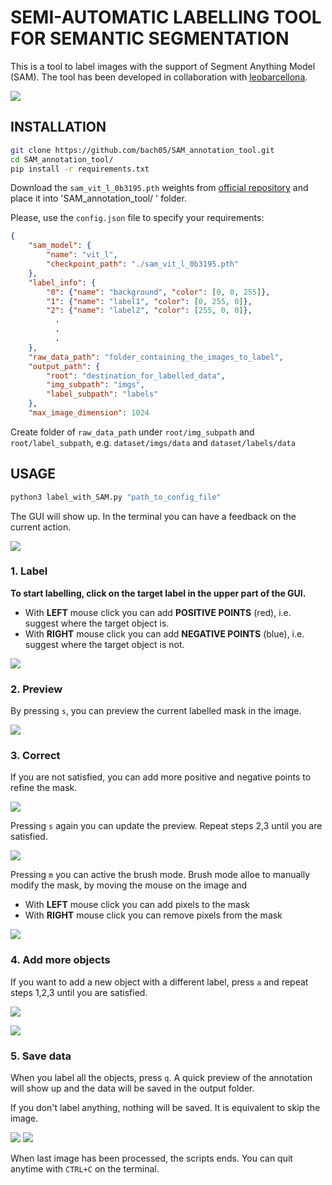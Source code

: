 # SEMI-AUTOMATIC LABELLING TOOL FOR SEMANTIC SEGMENTATION

This is a tool to label images with the support of Segment Anything Model (SAM). The tool has been developed in collaboration with [leobarcellona](https://github.com/leobarcellona).

![](images/final.png)

## INSTALLATION

```bash
git clone https://github.com/bach05/SAM_annotation_tool.git
cd SAM_annotation_tool/
pip install -r requirements.txt 
```
Download the `sam_vit_l_0b3195.pth` weights from [official repository](https://github.com/facebookresearch/segment-anything) and place it into 'SAM_annotation_tool/
' folder. 

Please, use the `config.json` file to specify your requirements:

```json
{
    "sam_model": {
        "name": "vit_l",
        "checkpoint_path": "./sam_vit_l_0b3195.pth"
    },
    "label_info": {
        "0": {"name": "background", "color": [0, 0, 255]},
        "1": {"name": "label1", "color": [0, 255, 0]},
        "2": {"name": "label2", "color": [255, 0, 0]},
          .
          .
          .
    },
    "raw_data_path": "folder_containing_the_images_to_label",
    "output_path": {
        "root": "destination_for_labelled_data",
        "img_subpath": "imgs",
        "label_subpath": "labels"
    },
    "max_image_dimension": 1024
```

Create folder of `raw_data_path` under `root/img_subpath` and `root/label_subpath`, e.g. `dataset/imgs/data` and `dataset/labels/data`

## USAGE

```bash
python3 label_with_SAM.py "path_to_config_file"
```

The GUI will show up. In the terminal you can have a feedback on the current action. 

![](images/1.png)

### 1. Label
**To start labelling, click on the target label in the upper part of the GUI.**

- With **LEFT** mouse click you can add **POSITIVE POINTS** (red), i.e. suggest where the target object is. 
- With **RIGHT** mouse click you can add **NEGATIVE POINTS** (blue), i.e. suggest where the target object is not. 

![](images/2.png)

### 2. Preview
By pressing `s`, you can preview the current labelled mask in the image. 

![](images/3.png)

### 3. Correct
If you are not satisfied, you can add more positive and negative points to refine the mask. 

![](images/4.png)

Pressing `s` again you can update the preview. Repeat steps 2,3 until you are satisfied. 

![](images/5.png)

Pressing `m` you can active the brush mode. Brush mode alloe to manually modify the mask, by moving the mouse on the image and
- With **LEFT** mouse click you can add pixels to the mask
- With **RIGHT** mouse click you can remove pixels from the mask

![](images/brush.png)

### 4. Add more objects
If you want to add a new object with a different label, press `a` and repeat steps 1,2,3 until you are satisfied.

![](images/6.png)

![](images/7.png)

### 5. Save data
When you label all the objects, press `q`. A quick preview of the annotation will show up and the data will be saved in the output folder. 

If you don't label anything, nothing will be saved. It is equivalent to skip the image. 

![](images/1-example.png)
![](images/label.png)

When last image has been processed, the scripts ends. You can quit anytime with `CTRL+C` on the terminal. 
